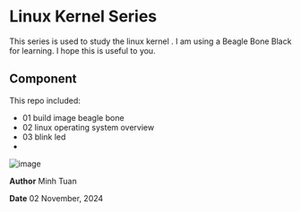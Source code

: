 # Linux Kernel Series

This series is used to study the linux kernel . I am using a Beagle Bone Black for learning. I hope this is useful to you.

## Component
This repo included:

- 01 build image beagle bone
- 02 linux operating system overview
- 03 blink led
- 
![image](https://github.com/user-attachments/assets/600cdd96-79cd-4ef5-b3d2-665f28f17e7c)

**Author** Minh Tuan

 **Date** 02 November, 2024

